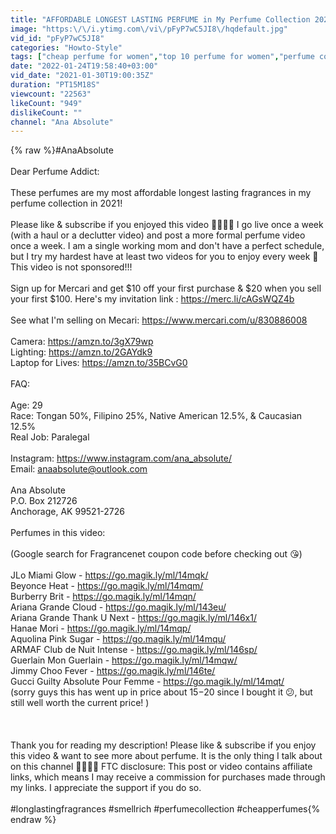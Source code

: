 ```yaml
---
title: "AFFORDABLE LONGEST LASTING PERFUME in My Perfume Collection 2021 | Most Complimented |"
image: "https:\/\/i.ytimg.com\/vi\/pFyP7wC5JI8\/hqdefault.jpg"
vid_id: "pFyP7wC5JI8"
categories: "Howto-Style"
tags: ["cheap perfume for women","top 10 perfume for women","perfume collection"]
date: "2022-01-24T19:58:40+03:00"
vid_date: "2021-01-30T19:00:35Z"
duration: "PT15M18S"
viewcount: "22563"
likeCount: "949"
dislikeCount: ""
channel: "Ana Absolute"
---
```

{% raw %}#AnaAbsolute <br /><br />Dear Perfume Addict:<br /><br />These perfumes are my most affordable longest lasting fragrances in my perfume collection in 2021!<br /><br />Please like &amp; subscribe if you enjoyed this video 🥰🥰🥰🥰 I go live once a week (with a haul or a declutter video) and post a more formal perfume video once a week. I am a single working mom and don't have a perfect schedule, but I try my hardest have at least two videos for you to enjoy every week 😬This video is not sponsored!!!<br /><br />Sign up for Mercari and get $10 off your first purchase &amp; $20 when you sell your first $100. Here's my invitation link : <a rel="nofollow" target="blank" href="https://merc.li/cAGsWQZ4b">https://merc.li/cAGsWQZ4b</a><br /><br />See what I'm selling on Mecari: <a rel="nofollow" target="blank" href="https://www.mercari.com/u/830886008">https://www.mercari.com/u/830886008</a><br /><br />Camera: <a rel="nofollow" target="blank" href="https://amzn.to/3gX79wp">https://amzn.to/3gX79wp</a><br />Lighting: <a rel="nofollow" target="blank" href="https://amzn.to/2GAYdk9">https://amzn.to/2GAYdk9</a><br />Laptop for Lives: <a rel="nofollow" target="blank" href="https://amzn.to/35BCvG0">https://amzn.to/35BCvG0</a><br /><br />FAQ:<br /><br />Age: 29<br />Race: Tongan 50%, Filipino 25%, Native American 12.5%, &amp; Caucasian 12.5%<br />Real Job: Paralegal<br /><br />Instagram: <a rel="nofollow" target="blank" href="https://www.instagram.com/ana_absolute/">https://www.instagram.com/ana_absolute/</a><br />Email: anaabsolute@outlook.com<br /><br />Ana Absolute<br />P.O. Box 212726<br />Anchorage, AK 99521-2726<br /><br />Perfumes in this video:<br /><br />(Google search for Fragrancenet coupon code before checking out 😘)<br /><br />JLo Miami Glow - <a rel="nofollow" target="blank" href="https://go.magik.ly/ml/14mqk/">https://go.magik.ly/ml/14mqk/</a><br />Beyonce Heat - <a rel="nofollow" target="blank" href="https://go.magik.ly/ml/14mqm/">https://go.magik.ly/ml/14mqm/</a> <br />Burberry Brit - <a rel="nofollow" target="blank" href="https://go.magik.ly/ml/14mqn/">https://go.magik.ly/ml/14mqn/</a><br />Ariana Grande Cloud - <a rel="nofollow" target="blank" href="https://go.magik.ly/ml/143eu/">https://go.magik.ly/ml/143eu/</a><br />Ariana Grande Thank U Next - <a rel="nofollow" target="blank" href="https://go.magik.ly/ml/146x1/">https://go.magik.ly/ml/146x1/</a><br />Hanae Mori - <a rel="nofollow" target="blank" href="https://go.magik.ly/ml/14mqp/">https://go.magik.ly/ml/14mqp/</a><br />Aquolina Pink Sugar - <a rel="nofollow" target="blank" href="https://go.magik.ly/ml/14mqu/">https://go.magik.ly/ml/14mqu/</a><br />ARMAF Club de Nuit Intense - <a rel="nofollow" target="blank" href="https://go.magik.ly/ml/146sp/">https://go.magik.ly/ml/146sp/</a><br />Guerlain Mon Guerlain - <a rel="nofollow" target="blank" href="https://go.magik.ly/ml/14mqw/">https://go.magik.ly/ml/14mqw/</a><br />Jimmy Choo Fever - <a rel="nofollow" target="blank" href="https://go.magik.ly/ml/146te/">https://go.magik.ly/ml/146te/</a><br />Gucci Guilty Absolute Pour Femme - <a rel="nofollow" target="blank" href="https://go.magik.ly/ml/14mqt/">https://go.magik.ly/ml/14mqt/</a> <br />(sorry guys this has went up in price about $15-$20 since I bought it 😕, but still well worth the current price! )<br /><br /><br /><br />Thank you for reading my description! Please like &amp; subscribe if you enjoy this video &amp; want to see more about perfume. It is the only thing I talk about on this channel 🥰🥰🥰🥰 FTC disclosure: This post or video contains affiliate links, which means I may receive a commission for purchases made through my links. I appreciate the support if you do so.<br /><br />#longlastingfragrances #smellrich #perfumecollection #cheapperfumes{% endraw %}
